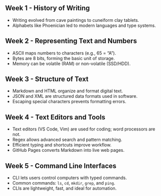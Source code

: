 ## Week 1 - History of Writing
- Writing evolved from cave paintings to cuneiform clay tablets.
- Alphabets like Phoenician led to modern languages and type systems.

## Week 2 - Representing Text and Numbers
- ASCII maps numbers to characters (e.g., 65 = “A”).
- Bytes are 8 bits, forming the basic unit of storage.
- Memory can be volatile (RAM) or non-volatile (SSD/HDD).

## Week 3 - Structure of Text
- Markdown and HTML organize and format digital text.
- JSON and XML are structured data formats used in software.
- Escaping special characters prevents formatting errors.


## Week 4 - Text Editors and Tools
- Text editors (VS Code, Vim) are used for coding; word processors are not.
- Regex allows advanced search and pattern matching.
- Efficient typing and shortcuts improve workflow.
- GitHub Pages converts Markdown into live web pages.

## Week 5 - Command Line Interfaces
- CLI lets users control computers with typed commands.
- Common commands: `ls`, `cd`, `mkdir`, `grep`, and `ping`.
- CLIs are lightweight, fast, and ideal for automation.
